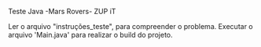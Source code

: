 Teste Java -Mars Rovers- ZUP iT

Ler o arquivo "instruções_teste", para compreender o problema.
Executar o arquivo 'Main.java' para realizar o build do projeto.
